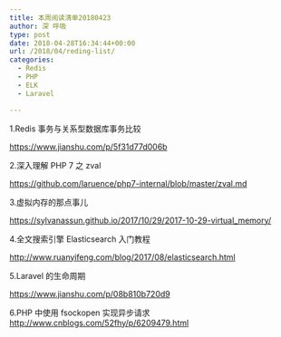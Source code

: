 ```yaml
---
title: 本周阅读清单20180423
author: 深 呼吸
type: post
date: 2018-04-28T16:34:44+00:00
url: /2018/04/reding-list/
categories:
  - Redis
  - PHP
  - ELK
  - Laravel

---
```

1.Redis 事务与关系型数据库事务比较
  
<a href="https://www.jianshu.com/p/5f31d77d006b" target="_blank" rel="noopener nofollow">https://www.jianshu.com/p/5f31d77d006b</a>

2.深入理解 PHP 7 之 zval
  
<a href="https://github.com/laruence/php7-internal/blob/master/zval.md" target="_blank" rel="noopener nofollow">https://github.com/laruence/php7-internal/blob/master/zval.md</a>

3.虚拟内存的那点事儿
  
<a href="https://sylvanassun.github.io/2017/10/29/2017-10-29-virtual_memory/" target="_blank" rel="noopener nofollow">https://sylvanassun.github.io/2017/10/29/2017-10-29-virtual_memory/</a>

4.全文搜索引擎 Elasticsearch 入门教程

<a href="http://www.ruanyifeng.com/blog/2017/08/elasticsearch.html" target="_blank" rel="noopener nofollow">http://www.ruanyifeng.com/blog/2017/08/elasticsearch.html</a>

5.Laravel 的生命周期
  
<a href="https://www.jianshu.com/p/08b810b720d9" target="_blank" rel="noopener nofollow">https://www.jianshu.com/p/08b810b720d9</a>

6.PHP 中使用 fsockopen 实现异步请求<a href="http://www.cnblogs.com/52fhy/p/6209479.html" target="_blank" rel="noopener nofollow">http://www.cnblogs.com/52fhy/p/6209479.html</a>

